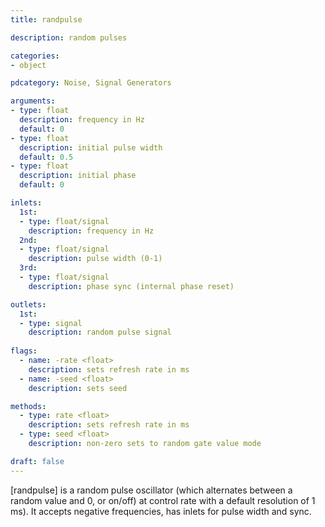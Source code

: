 ```yaml
---
title: randpulse

description: random pulses

categories:
- object

pdcategory: Noise, Signal Generators

arguments:
- type: float
  description: frequency in Hz
  default: 0
- type: float
  description: initial pulse width
  default: 0.5
- type: float
  description: initial phase
  default: 0

inlets:
  1st:
  - type: float/signal
    description: frequency in Hz
  2nd:
  - type: float/signal
    description: pulse width (0-1)
  3rd:
  - type: float/signal
    description: phase sync (internal phase reset)

outlets:
  1st:
  - type: signal
    description: random pulse signal
  
flags:
  - name: -rate <float>
    description: sets refresh rate in ms
  - name: -seed <float>
    description: sets seed

methods:
  - type: rate <float>
    description: sets refresh rate in ms
  - type: seed <float>
    description: non-zero sets to random gate value mode

draft: false
---
```


[randpulse] is a random pulse oscillator (which alternates between a random value and 0, or on/off) at control rate with a default resolution of 1 ms). It accepts negative frequencies, has inlets for pulse width and sync.
